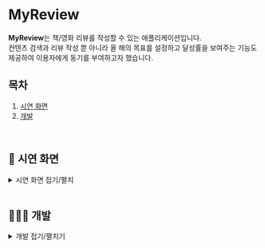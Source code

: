 # MyReview
<b>MyReview</b>는 책/영화 리뷰를 작성할 수 있는 애플리케이션입니다. <br/>
컨텐츠 검색과 리뷰 작성 뿐 아니라 올 해의 목표를 설정하고 달성률을 보여주는 기능도 제공하여 이용자에게 동기를 부여하고자 했습니다. 

## 목차
1. [시연 화면](#-시연-화면)
5. [개발](#-개발)

<br/>

## 📱 시연 화면
<details>
<summary>시연 화면 접기/펼치</summary>
<div markdown="1">

<br/>
<h3>회원가입/로그인</h3>
<ul>
    <img width="25%" src="https://user-images.githubusercontent.com/81554184/227699874-b6cc191b-9281-41d2-acdd-5f9d29386e01.png">
    <img width="25%" src="https://user-images.githubusercontent.com/81554184/227700179-59511b17-003f-4b36-bbc4-966905ced645.png">
</ul>

<br/>
<h3>홈(목표화면)</h3>
<ul>
    <li>목표 달성률(완료한 개수) ~9% / 10%~99% / 100%~ 기준으로 고래의 상태가 변화</li>
    <img width="25%" src="https://user-images.githubusercontent.com/81554184/227700812-87b2d08b-c491-42a3-8104-34324ed8c1c4.png">
    <img width="25%" src="https://user-images.githubusercontent.com/81554184/227701249-a562a1c8-5ab9-48e9-a31b-2c3dd55a1f33.png">
    <img width="25%" src="https://user-images.githubusercontent.com/81554184/227701191-981c69dc-9419-44ea-b61e-96d261355e5b.png">
</ul>

<br/>
<h3>둘러보기</h3>
<ul>
    <li>서재/극장</li>
    <img width="25%" src="https://user-images.githubusercontent.com/81554184/227701563-aee38089-bcdb-4f8e-9791-d740ed12a712.png">
    <img width="25%" src="https://user-images.githubusercontent.com/81554184/227703784-8adf6e1c-5155-42fc-82f7-906e96ae6bef.png">    
    <li>콘텐츠 검색/상세 페이지</li>
    <img width="25%" src="https://user-images.githubusercontent.com/81554184/227701756-7dbe96b7-9117-453a-8f9c-aadbf2f1b265.png">
    <img width="25%" src="https://user-images.githubusercontent.com/81554184/227701375-fc35d378-9d09-4727-be6f-4dcee5b56d55.png">
</ul>

<br/>
<h3>리뷰</h3>
<ul>
    <li>서재/극장</li>
    <img width="25%" src="https://user-images.githubusercontent.com/81554184/227701865-c9786354-3b11-4f80-a357-5c419b24cb41.png">
    <img width="25%" src="https://user-images.githubusercontent.com/81554184/227702047-79aed63e-e84d-4e18-b1e2-3bd96380cf10.png">    
    <li>새로운 리뷰 등록 페이지</li>
    <img width="25%" src="https://user-images.githubusercontent.com/81554184/227702224-feb6c2fd-bb19-409d-bf8f-72fa980b9770.png">
    <img width="25%" src="https://user-images.githubusercontent.com/81554184/227702176-d7541103-8bae-471e-a9b5-d81307e1c5e2.png">
    <img width="25%" src="https://user-images.githubusercontent.com/81554184/227702262-326c3478-2b54-47df-833f-d21091f7657f.png">    
    <li>리뷰 상세/수정/삭제</li>
    <img width="25%" src="https://user-images.githubusercontent.com/81554184/227702433-c2e13c48-6326-4599-9998-b91ea4622b31.png">
    <img width="25%" src="https://user-images.githubusercontent.com/81554184/227703232-e6363f1b-4af5-426f-b67f-b7c2e5704a4e.png">
    <img width="25%" src="https://user-images.githubusercontent.com/81554184/227703274-bd382632-c48b-4f84-9c83-de6fbf0e571a.png">
</ul>

<br/>
<h3>마이페이지</h3>
<ul>
    <li>목표 조회/수정</li>
    <img width="25%" src="https://user-images.githubusercontent.com/81554184/229343264-aae4de13-6e82-4804-8fa1-16e30dc36378.png">
    <img width="25%" src="https://user-images.githubusercontent.com/81554184/229343294-0c918ae1-f389-459a-9641-91972dbb12c8.png">
    <img width="25%" src="https://user-images.githubusercontent.com/81554184/229343322-214ff46d-3924-4676-967a-18b8f9691901.png">
    <li>프로필 수정</li>
    <img width="25%" src="https://user-images.githubusercontent.com/81554184/227703590-4c72a4af-7605-47d3-80a7-937497196a8e.png">
    <img width="25%" src="https://user-images.githubusercontent.com/81554184/227703631-df81600b-fb94-4594-96d3-acd4ed300b26.png">
    <img width="25%" src="https://user-images.githubusercontent.com/81554184/227703618-6ce40307-9be7-40bc-926f-a61d92d22a07.png">  
</ul>

</div>
</details>

<br/>

## 👨🏻‍💻 개발
<details>
<summary>개발 접기/펼치기</summary>
<div markdown="1">

<br/>

<h3>개발 기간 </h3>
23.02. ~ 23.03.
<h3>개발 환경</h3>
<ul>
    <li> React Native 0.70.5</li>
    <li> Expo SDK 47</li>
    <li> Android Studio Electric Eel | 2022.1.1 (Virtual Device 사용)</li>
</ul>
<h3>기술 스택 </h3> 
<img src="https://img.shields.io/badge/react native-61DAFB?style=for-the-badge&logo=React&logoColor=black">
<img src="https://img.shields.io/badge/expo-000020?style=for-the-badge&logo=Expo&logoColor=white">
<h3>협업 툴</h3>
<img src="https://img.shields.io/badge/git-F05032?style=for-the-badge&logo=git&logoColor=white"> <img src="https://img.shields.io/badge/notion-000000?style=for-the-badge&logo=Notion&logoColor=white">

</div>
</details>
<br/>
